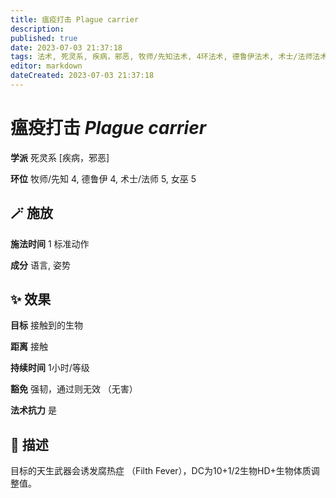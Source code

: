 ```yaml
---
title: 瘟疫打击 Plague carrier
description: 
published: true
date: 2023-07-03 21:37:18
tags: 法术, 死灵系, 疾病，邪恶, 牧师/先知法术, 4环法术, 德鲁伊法术, 术士/法师法术, 5环法术, 女巫法术
editor: markdown
dateCreated: 2023-07-03 21:37:18
---
```


# **瘟疫打击** *Plague carrier*

**学派** 死灵系 \[疾病，邪恶\] 

**环位** 牧师/先知 4, 德鲁伊 4, 术士/法师 5, 女巫 5

## 🪄 施放

**施法时间** 1 标准动作

**成分** 语言, 姿势

## ✨ 效果 

**目标** 接触到的生物 

**距离** 接触  

**持续时间** 1小时/等级 

**豁免** 强韧，通过则无效 （无害）

**法术抗力** 是

## 📖 描述

目标的天生武器会诱发腐热症 （Filth Fever），DC为10+1/2生物HD+生物体质调整值。
    